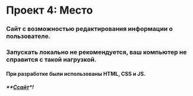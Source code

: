 # Проект 4: Место

### Сайт с возможностью редактирования информации о пользователе.
### Запускать локально не рекомендуется, ваш компьютер не справится с такой нагрузкой.

#### При разработке были использованы **HTML**, **CSS** и **JS**.

##### **[Ссайт](https://ilya-tkachev.github.io/mesto/)*!